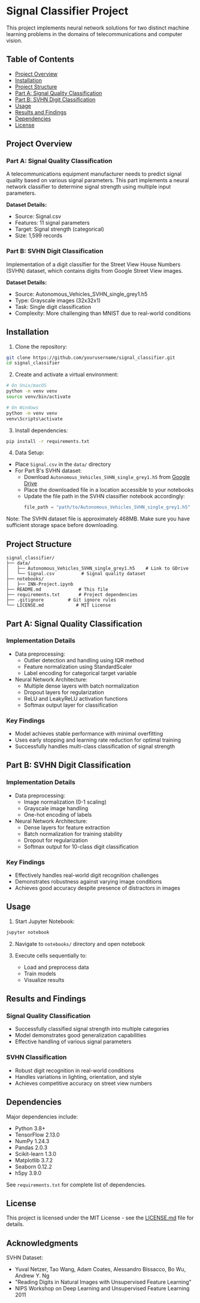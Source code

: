 # Signal Classifier Project

This project implements neural network solutions for two distinct machine learning problems in the domains of telecommunications and computer vision.

## Table of Contents
- [Project Overview](#project-overview)
- [Installation](#installation)
- [Project Structure](#project-structure)
- [Part A: Signal Quality Classification](#part-a-signal-quality-classification)
- [Part B: SVHN Digit Classification](#part-b-svhn-digit-classification)
- [Usage](#usage)
- [Results and Findings](#results-and-findings)
- [Dependencies](#dependencies)
- [License](#license)

## Project Overview

### Part A: Signal Quality Classification
A telecommunications equipment manufacturer needs to predict signal quality based on various signal parameters. This part implements a neural network classifier to determine signal strength using multiple input parameters.

**Dataset Details:**
- Source: Signal.csv
- Features: 11 signal parameters
- Target: Signal strength (categorical)
- Size: 1,599 records

### Part B: SVHN Digit Classification
Implementation of a digit classifier for the Street View House Numbers (SVHN) dataset, which contains digits from Google Street View images.

**Dataset Details:**
- Source: Autonomous_Vehicles_SVHN_single_grey1.h5
- Type: Grayscale images (32x32x1)
- Task: Single digit classification
- Complexity: More challenging than MNIST due to real-world conditions

## Installation

1. Clone the repository:
```bash
git clone https://github.com/yourusername/signal_classifier.git
cd signal_classifier
```

2. Create and activate a virtual environment:
```bash
# On Unix/macOS
python -m venv venv
source venv/bin/activate

# On Windows
python -m venv venv
venv\Scripts\activate
```

3. Install dependencies:
```bash
pip install -r requirements.txt
```

4. Data Setup:
- Place `Signal.csv` in the `data/` directory
- For Part B's SVHN dataset:
  - Download `Autonomous_Vehicles_SVHN_single_grey1.h5` from [Google Drive](https://drive.google.com/file/d/1gy5xaVH83ALiKMK55ObP87XpkkXKzQQA/view?usp=sharing)
  - Place the downloaded file in a location accessible to your notebooks
  - Update the file path in the SVHN classifier notebook accordingly:
    ```python
    file_path = "path/to/Autonomous_Vehicles_SVHN_single_grey1.h5"
    ```
  
Note: The SVHN dataset file is approximately 468MB. Make sure you have sufficient storage space before downloading.

## Project Structure
```
signal_classifier/
├── data/
│   ├── Autonomous_Vehicles_SVHN_single_grey1.h5    # Link to GDrive
│   └── Signal.csv          # Signal quality dataset
├── notebooks/
│   ├── INN-Project.ipynb
├── README.md              # This file
├── requirements.txt       # Project dependencies
├── .gitignore         # Git ignore rules
└── LICENSE.md            # MIT License
```

## Part A: Signal Quality Classification

### Implementation Details
- Data preprocessing:
  - Outlier detection and handling using IQR method
  - Feature normalization using StandardScaler
  - Label encoding for categorical target variable
- Neural Network Architecture:
  - Multiple dense layers with batch normalization
  - Dropout layers for regularization
  - ReLU and LeakyReLU activation functions
  - Softmax output layer for classification

### Key Findings
- Model achieves stable performance with minimal overfitting
- Uses early stopping and learning rate reduction for optimal training
- Successfully handles multi-class classification of signal strength

## Part B: SVHN Digit Classification

### Implementation Details
- Data preprocessing:
  - Image normalization (0-1 scaling)
  - Grayscale image handling
  - One-hot encoding of labels
- Neural Network Architecture:
  - Dense layers for feature extraction
  - Batch normalization for training stability
  - Dropout for regularization
  - Softmax output for 10-class digit classification

### Key Findings
- Effectively handles real-world digit recognition challenges
- Demonstrates robustness against varying image conditions
- Achieves good accuracy despite presence of distractors in images

## Usage

1. Start Jupyter Notebook:
```bash
jupyter notebook
```

2. Navigate to `notebooks/` directory and open notebook

3. Execute cells sequentially to:
   - Load and preprocess data
   - Train models
   - Visualize results

## Results and Findings

### Signal Quality Classification
- Successfully classified signal strength into multiple categories
- Model demonstrates good generalization capabilities
- Effective handling of various signal parameters

### SVHN Classification
- Robust digit recognition in real-world conditions
- Handles variations in lighting, orientation, and style
- Achieves competitive accuracy on street view numbers

## Dependencies

Major dependencies include:
- Python 3.8+
- TensorFlow 2.13.0
- NumPy 1.24.3
- Pandas 2.0.3
- Scikit-learn 1.3.0
- Matplotlib 3.7.2
- Seaborn 0.12.2
- h5py 3.9.0

See `requirements.txt` for complete list of dependencies.

## License

This project is licensed under the MIT License - see the [LICENSE.md](LICENSE.md) file for details.

## Acknowledgments

SVHN Dataset:
- Yuval Netzer, Tao Wang, Adam Coates, Alessandro Bissacco, Bo Wu, Andrew Y. Ng
- "Reading Digits in Natural Images with Unsupervised Feature Learning"
- NIPS Workshop on Deep Learning and Unsupervised Feature Learning 2011